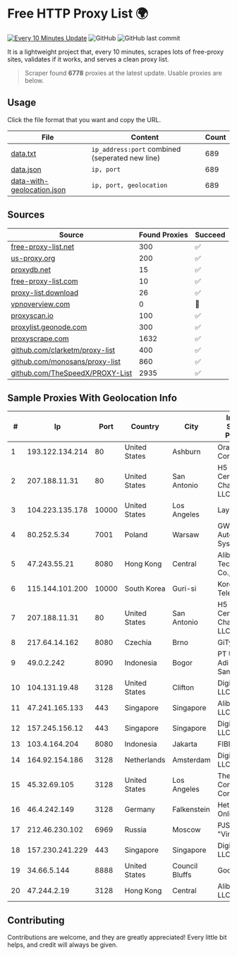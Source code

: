 
# Free HTTP Proxy List 🌍

[![Every 10 Minutes Update](https://github.com/mertguvencli/http-proxy-list/actions/workflows/main.yml/badge.svg?branch=main)](https://github.com/mertguvencli/http-proxy-list/actions/workflows/main.yml)
![GitHub](https://img.shields.io/github/license/mertguvencli/http-proxy-list)
![GitHub last commit](https://img.shields.io/github/last-commit/mertguvencli/http-proxy-list)

It is a lightweight project that, every 10 minutes, scrapes lots of free-proxy sites, validates if it works, and serves a clean proxy list.


> Scraper found **6778** proxies at the latest update. Usable proxies are below.

## Usage

Click the file format that you want and copy the URL.


|File|Content|Count|
|----|-------|-----|
|[data.txt](https://raw.githubusercontent.com/mertguvencli/http-proxy-list/main/proxy-list/data.txt)|`ip_address:port` combined (seperated new line)|689|
|[data.json](https://raw.githubusercontent.com/mertguvencli/http-proxy-list/main/proxy-list/data.json)|`ip, port`|689|
|[data-with-geolocation.json](https://raw.githubusercontent.com/mertguvencli/http-proxy-list/main/proxy-list/data-with-geolocation.json)|`ip, port, geolocation`|689|

## Sources

|Source|Found Proxies|Succeed|
|------|-------------|-------|
|[free-proxy-list.net](https://free-proxy-list.net)|300|✅|
|[us-proxy.org](https://www.us-proxy.org)|200|✅|
|[proxydb.net](http://proxydb.net)|15|✅|
|[free-proxy-list.com](https://free-proxy-list.com/?page=&port=&type%5B%5D=http&type%5B%5D=https&up_time=0&search=Search)|10|✅|
|[proxy-list.download](https://www.proxy-list.download/HTTP)|26|✅|
|[vpnoverview.com](https://vpnoverview.com/privacy/anonymous-browsing/free-proxy-servers)|0|🚫|
|[proxyscan.io](https://www.proxyscan.io)|100|✅|
|[proxylist.geonode.com](https://proxylist.geonode.com/api/proxy-list?limit=300&page=1&sort_by=lastChecked&sort_type=desc&protocols=http,https)|300|✅|
|[proxyscrape.com](https://api.proxyscrape.com/v2/?request=displayproxies&protocol=http&timeout=10000&country=all&ssl=all&anonymity=all)|1632|✅|
|[github.com/clarketm/proxy-list](https://raw.githubusercontent.com/clarketm/proxy-list/master/proxy-list-raw.txt)|400|✅|
|[github.com/monosans/proxy-list](https://raw.githubusercontent.com/monosans/proxy-list/main/proxies/http.txt)|860|✅|
|[github.com/TheSpeedX/PROXY-List](https://raw.githubusercontent.com/TheSpeedX/PROXY-List/master/http.txt)|2935|✅|


## Sample Proxies With Geolocation Info

|#|Ip|Port|Country|City|Internet Service Provider|
|-|--|----|-------|----|-------------------------|
|1|193.122.134.214|80|United States|Ashburn|Oracle Corporation|
|2|207.188.11.31|80|United States|San Antonio|H5 Data Centers - Chandler LLC|
|3|104.223.135.178|10000|United States|Los Angeles|LayerHost|
|4|80.252.5.34|7001|Poland|Warsaw|GWNET Autonomus System|
|5|47.243.55.21|8080|Hong Kong|Central|Alibaba (US) Technology Co., Ltd.|
|6|115.144.101.200|10000|South Korea|Guri-si|Korea Telecom|
|7|207.188.11.31|80|United States|San Antonio|H5 Data Centers - Chandler LLC|
|8|217.64.14.162|8080|Czechia|Brno|GiTy, a.s.|
|9|49.0.2.242|8090|Indonesia|Bogor|PT Usaha Adi Sanggoro|
|10|104.131.19.48|3128|United States|Clifton|DigitalOcean, LLC|
|11|47.241.165.133|443|Singapore|Singapore|Alibaba.com LLC|
|12|157.245.156.12|443|Singapore|Singapore|DigitalOcean, LLC|
|13|103.4.164.204|8080|Indonesia|Jakarta|FIBERNET|
|14|164.92.154.186|3128|Netherlands|Amsterdam|DigitalOcean, LLC|
|15|45.32.69.105|3128|United States|Los Angeles|The Constant Company|
|16|46.4.242.149|3128|Germany|Falkenstein|Hetzner Online GmbH|
|17|212.46.230.102|6969|Russia|Moscow|PJSC "Vimpelcom"|
|18|157.230.241.229|443|Singapore|Singapore|DigitalOcean, LLC|
|19|34.66.5.144|8888|United States|Council Bluffs|Google LLC|
|20|47.244.2.19|3128|Hong Kong|Central|Alibaba.com LLC|



## Contributing

Contributions are welcome, and they are greatly appreciated! Every
little bit helps, and credit will always be given.

